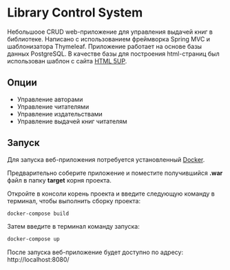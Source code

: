 # Library Control System

Небольшоое CRUD web-приложение для управления выдачей книг в библиотеке. Написано с использованием фреймворка Spring MVC и шаблонизатора Thymeleaf. Приложение работает на основе базы данных PostgreSQL. В качестве базы для построения html-страниц был использован шаблон с сайта [HTML 5UP](https://html5up.net/).

## Опции

- Управление авторами
- Управление читателями
- Управление издательствами
- Управление выдачей книг читателям

## Запуск
Для запуска веб-приложения потребуется установленный [Docker](https://www.docker.com/).

Предварительно соберите приложение и поместите получившийся **.war** файл в папку **target** корня проекта.

Откройте в консоли корень проекта и введите следующую команду в терминал, чтобы выполнить сборку проекта:
```sh
docker-compose build
```
Затем введите в терминал команду запуска:
```sh
docker-compose up
```
После запуска веб-приложение будет доступно по адресу: http://localhost:8080/
